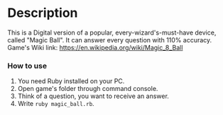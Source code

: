 # Description
This is a Digital version of a popular, every-wizard's-must-have device, called "Magic Ball". 
It can answer every question with 110% accuracy.
Game's Wiki link: <https://en.wikipedia.org/wiki/Magic_8_Ball>

### How to use
1. You need Ruby installed on your PC.
2. Open game's folder through command console.
3. Think of a question, you want to receive an answer.
4. Write `ruby magic_ball.rb`.